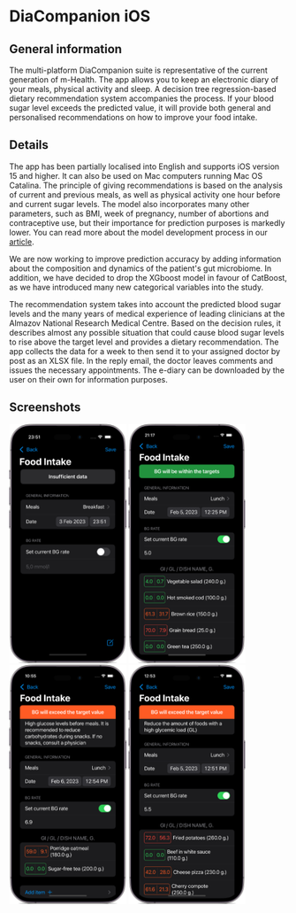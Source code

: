 # DiaCompanion iOS

## General information

The multi-platform DiaCompanion suite is representative of the current generation of m-Health. The app allows you to keep an electronic diary of your meals, physical activity and sleep. A decision tree regression-based dietary recommendation system accompanies the process. If your blood sugar level exceeds the predicted value, it will provide both general and personalised recommendations on how to improve your food intake.

## Details

The app has been partially localised into English and supports iOS version 15 and higher. It can also be used on Mac computers running Mac OS Catalina.
The principle of giving recommendations is based on the analysis of current and previous meals, as well as physical activity one hour before and current sugar levels. The model also incorporates many other parameters, such as BMI, week of pregnancy, number of abortions and contraceptive use, but their importance for prediction purposes is markedly lower. You can read more about the model development process in our [article](https://ieeexplore.ieee.org/document/9281297/metrics#metrics). 

We are now working to improve prediction accuracy by adding information about the composition and dynamics of the patient's gut microbiome. In addition, we have decided to drop the XGboost model in favour of CatBoost, as we have introduced many new categorical variables into the study.

The recommendation system takes into account the predicted blood sugar levels and the many years of medical experience of leading clinicians at the Almazov National Research Medical Centre. Based on the decision rules, it describes almost any possible situation that could cause blood sugar levels to rise above the target level and provides a dietary recommendation. The app collects the data for a week to then send it to your assigned doctor by post as an XLSX file. In the reply email, the doctor leaves comments and issues the necessary appointments. The e-diary can be downloaded by the user on their own for information purposes.

## Screenshots
<div>
<img src="https://github.com/artemisak/DiaCompanion_iOS/blob/main/Screenshots/iPhone14%20Pro%20Deep%20Purple.png" style='height: 27rem;'>
<img src="https://github.com/artemisak/DiaCompanion_iOS/blob/main/Screenshots/iPhone14%20Pro%20Deep%20Purple-3.png" style='height: 27rem;'>
<img src="https://github.com/artemisak/DiaCompanion_iOS/blob/main/Screenshots/iPhone14%20Pro%20Deep%20Purple-1.png" style='height: 27rem;'>
<img src="https://github.com/artemisak/DiaCompanion_iOS/blob/main/Screenshots/iPhone14%20Pro%20Deep%20Purple-2.png" style='height: 27rem;'>
</div>

